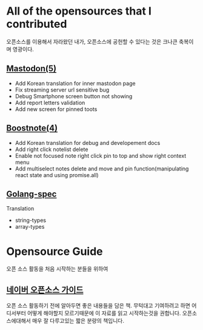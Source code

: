 # All of the opensources that I contributed

오픈소스를 이용해서 자라왔던 내가, 오픈소스에 공헌할 수 있다는 것은 크나큰 축복이며 영광이다.

## [Mastodon(5)](https://github.com/tootsuite/mastodon/commits?author=voidsatisfaction)

- Add Korean translation for inner mastodon page
- Fix streaming server url sensitive bug
- Debug Smartphone screen button not showing
- Add report letters validation
- Add new screen for pinned toots

## [Boostnote(4)](https://github.com/BoostIO/Boostnote/commits?author=voidsatisfaction)

- Add Korean translation for debug and developement docs
- Add right click notelist delete
- Enable not focused note right click pin to top and show right context menu
- Add multiselect notes delete and move and pin function(manipulating react state and using promise.all)

## [Golang-spec](https://github.com/golangkorea/golang-spec/commits?author=voidsatisfaction)

Translation

- string-types
- array-types

# Opensource Guide

오픈 소스 활동을 처음 시작하는 분들을 위하여

## [네이버 오픈소스 가이드](https://naver.github.io/OpenSourceGuide/book/)

오픈 소스 활동하기 전에 알아두면 좋은 내용들을 담은 책. 무턱대고 기여하려고 하면 어디서부터 어떻게 해야할지 모르기때문에 이 자료를 읽고 시작하는것을 권합니다. 오픈소스에대해서 매우 잘 다루고있는 짧은 분량의 책입니다.
